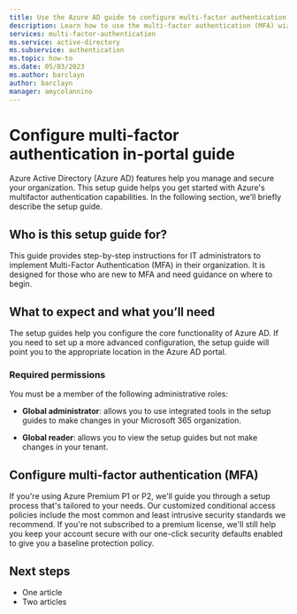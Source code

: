 ```yaml
---
title: Use the Azure AD guide to configure multi-factor authentication
description: Learn how to use the multi-factor authentication (MFA) wizard to deploy MFA for your organization
services: multi-factor-authentication
ms.service: active-directory
ms.subservice: authentication
ms.topic: how-to
ms.date: 05/03/2023
ms.author: barclayn
author: barclayn
manager: amycolannino
---
```


# Configure multi-factor authentication in-portal guide

Azure Active Directory (Azure AD) features help you manage and secure your organization. This setup guide helps you get started with Azure's multifactor authentication capabilities. In the following section, we’ll briefly describe the setup guide.

## Who is this setup guide for?

This guide provides step-by-step instructions for IT administrators to implement Multi-Factor Authentication (MFA) in their organization. It is designed for those who are new to MFA and need guidance on where to begin.

## What to expect and what you’ll need

The setup guides help you configure the core functionality of Azure AD. If you need to set up a more advanced configuration, the setup guide will point you to the appropriate location in the Azure AD portal.

### Required permissions

You must be a member of the following administrative roles:

- **Global administrator**: allows you to use integrated tools in the setup guides to make changes in your Microsoft 365 organization.

- **Global reader**: allows you to view the setup guides but not make changes in your tenant.

## Configure multi-factor authentication (MFA)

If you're using Azure Premium P1 or P2, we'll guide you through a setup process that's tailored to your needs. Our customized conditional access policies include the most common and least intrusive security standards we recommend. If you're not subscribed to a premium license, we'll still help you keep your account secure with our one-click security defaults enabled to give you a baseline protection policy.

## Next steps

- One article
- Two articles

